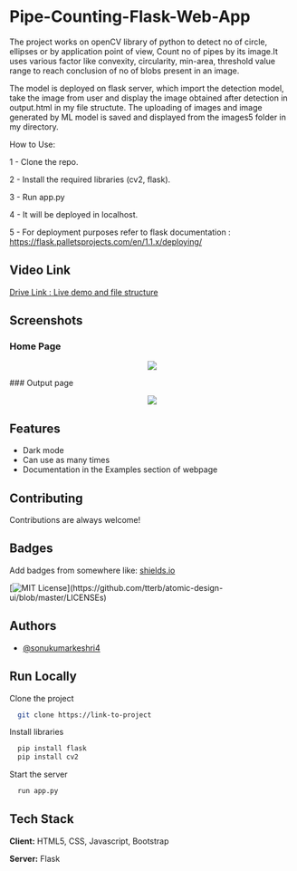 
# Pipe-Counting-Flask-Web-App

The project works on openCV library of python to detect no of circle, ellipses or by application point of view, Count no of pipes by its image.It uses various factor like convexity, circularity, min-area, threshold value range to reach conclusion of no of blobs present in an image.

The model is deployed on flask server, which import the detection model, take the image from user and display the image obtained after detection in output.html in my file structute. The uploading of images and image generated by ML model is saved and displayed from the images5 folder in my directory.


How to Use:

1 - Clone the repo.

2 - Install the required libraries (cv2, flask).

3 - Run app.py

4 - It will be deployed in localhost.

5 - For deployment purposes refer to flask documentation : https://flask.palletsprojects.com/en/1.1.x/deploying/


## Video Link

[Drive Link : Live demo and file structure](https://drive.google.com/file/d/1hkByzewWTiG7baFFS49XG-5QIFch6-tl/view?usp=sharing)

  
## Screenshots
### Home Page
<p align="center">
  <img src='Screenshot (649).jpg'/>
</p>
### Output page
<p align="center">
  <img src='Screenshot (653).jpg'/>
</p>

  
## Features

- Dark mode
- Can use as many times
- Documentation in the Examples section of webpage

  
## Contributing

Contributions are always welcome!


  
## Badges

Add badges from somewhere like: [shields.io](https://shields.io/)

[![MIT License](https://img.shields.io/apm/l/atomic-design-ui.svg?)](https://github.com/tterb/atomic-design-ui/blob/master/LICENSEs)

## Authors

- [@sonukumarkeshri4](https://www.github.com/sonukumarkeshri4)

  
## Run Locally

Clone the project

```bash
  git clone https://link-to-project
```


Install libraries

```bash
  pip install flask
  pip install cv2
```

Start the server

```bash
  run app.py
```

  
## Tech Stack

**Client:** HTML5, CSS, Javascript, Bootstrap

**Server:** Flask

  
